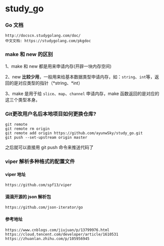 # study_go

### Go 文档
```console
http://docscn.studygolang.com/doc/
中文文档: https://studygolang.com/pkgdoc
```

### make 和 new 的区别
1、make 和 new 都是用来申请内存(开辟一块内存空间)

2、new **比较少用**，一般用来给基本数据类型申请内存，如：`string`、`int`等，返回的是对应类型的指针（*string、*int）

3、make 是用于给 `slice`、`map`、`channel` 申请内存，make 函数返回的是对应的这三个类型本身。


### Git更改用户名后本地项目如何更换仓库?
```
git remote
git remote rm origin
git remote add origin https://github.com/ayunwSky/study_go.git
git push --set-upstream origin master
```
之后就可以直接用 git push 命令来推送代码了

### viper 解析多种格式的配置文件

#### viper 地址
```console
https://github.com/spf13/viper
```

#### 滴滴开源的 json 解析包
```console
https://github.com/json-iterator/go
```

#### 参考地址
```console
https://www.cnblogs.com/jiujuan/p/13799976.html
https://cloud.tencent.com/developer/article/1610531
https://zhuanlan.zhihu.com/p/105956945
```